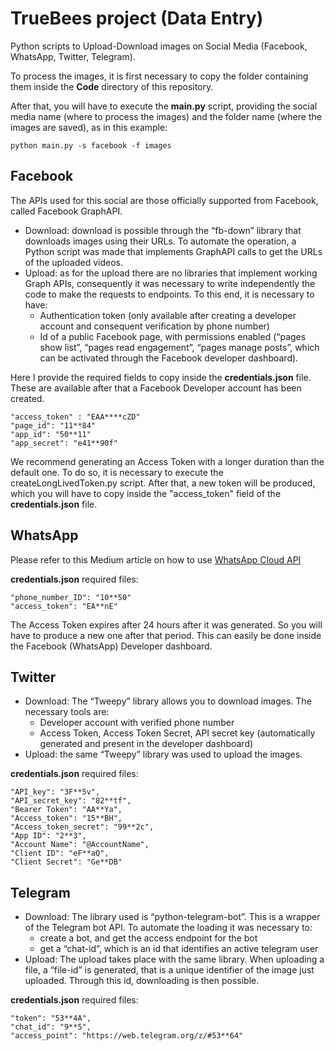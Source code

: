 # TrueBees project (Data Entry)
Python scripts to Upload-Download images on Social Media (Facebook, WhatsApp, Twitter, Telegram).

To process the images, it is first necessary to copy the folder containing them inside the **Code** directory of this repository.

After that, you will have to execute the **main.py** script, providing the social media name (where to process the images) and the folder name (where the images are saved), as in this example:

```
python main.py -s facebook -f images
```

## Facebook
The APIs used for this social are those officially supported from Facebook, called Facebook GraphAPI.
* Download: download is possible through the “fb-down” library that downloads images using their URLs. To automate the operation, a Python script was made that implements GraphAPI calls to get the URLs of the uploaded videos.
* Upload: as for the upload there are no libraries that implement working Graph APIs, consequently it was necessary to write independently the code to make the requests to endpoints. To this end, it is necessary to have: 
  * Authentication token (only available after creating a developer account and consequent verification by phone number) 
  * Id of a public Facebook page, with permissions enabled (“pages show list”, “pages read engagement”, “pages manage posts”, which can be activated through the Facebook developer dashboard).

Here I provide the required fields to copy inside the **credentials.json** file. These are available after that a Facebook Developer account has been created.

```
"access_token" : "EAA****cZD"
"page_id": "11**84"
"app_id": "50**11"
"app_secret": "e41**90f"
```
We recommend generating an Access Token with a longer duration than the default one. To do so, it is necessary to execute the createLongLivedToken.py script. After that, a new token will be produced, which you will have to copy inside the "access_token" field of the **credentials.json** file.

## WhatsApp
Please refer to this Medium article on how to use [WhatsApp Cloud API](https://medium.com/@today.rafi/whatsapp-cloud-api-how-to-send-whatsapp-messages-from-python-9baa03c93b5d)

**credentials.json** required files:
```
"phone_number_ID": "10**50"
"access_token": "EA**nE"
```
The Access Token expires after 24 hours after it was generated. So you will have to produce a new one after that period. This can easily be done inside the Facebook (WhatsApp) Developer dashboard.

## Twitter
* Download: The “Tweepy” library allows you to download images. The necessary tools are:
  * Developer account with verified phone number
   * Access Token, Access Token Secret, API secret key (automatically generated and present in the developer dashboard)
* Upload: the same “Tweepy” library was used to upload the images.

**credentials.json** required files:
```
"API_key": "3F**5v",
"API_secret_key": "82**tf",
"Bearer Token": "AA**Ya",
"Access_token": "15**BH",
"Access_token_secret": "99**2c",
"App ID": "2**3",
"Account Name": "@AccountName",
"Client ID": "eF**aQ",
"Client Secret": "Ge**DB"
```


## Telegram
* Download: The library used is “python-telegram-bot”. This is a wrapper of the Telegram bot API. To automate the loading it was necessary to:
  * create a bot, and get the access endpoint for the bot
  * get a “chat-id”, which is an id that identifies an active telegram user
* Upload: The upload takes place with the same library. When uploading a file, a “file-id” is generated, that is a unique identifier of the image just uploaded. Through this id, downloading is then possible.

**credentials.json** required files:
```
"token": "53**4A",
"chat_id": "9**5",
"access_point": "https://web.telegram.org/z/#53**64"
```




